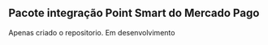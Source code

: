 ## Pacote integração Point Smart do Mercado Pago

Apenas criado o repositorio. Em desenvolvimento

<!-- ## Pacote integração Point Smart do Mercado Pago

Esse pacote oferece integração com a maquininha Point Smart do Mercado Pago, conforme documentação da API do Mercado Pago. Essa biblioteca pode ser facilmente integrada ao seu software e/ou ERP.

#### Observação

Os endpoints disponibilizados por este pacote seguem a padronização do Mercado Pago API: [Link Documentação](https://www.mercadopago.com.br/developers/pt/reference/integrations_api_paymentintent_mlb/_point_integration-api_devices_deviceid_payment-intents/post). -->

<!-- <hr>

### Como usar:

<b>Instalação: </b>
Para utilizar a biblioteca através do composer:

```php
composer require divulgueregional/mercado-pago-point-smart
```

## Atualizar:

```php
composer update
```

<b>Ou pela última tag: </b>

```php
composer update divulgueregional/mercado-pago-point-smart 1.0.0
```

### Documentação:

Acesse a pasta docs e leia o README.md

#### O QUE VOCÊ PODE UTILIZAR

<b>SEGURANÇA</b><br>

- Gerar o token

<b>COBRANÇA</b><br>

## Autor:

Roseno Matos (developer) rosenomatos@gmail.com<br> -->

<!-- ## Licença:
A mercado-pago-point-smart é licenciado sob a Licença MIT (MIT). Você pode usar, copiar, modificar, integrar, publicar, distribuir e/ou vender cópias dos produtos finais, mas deve sempre declarar que Roseno Matos (rosenomatos@gmail.com) é o autor original destes códigos e atribuir um link para https://github.com/divulgueregional/api-bb-php -->

<!-- ## Comunidade:
## Facilitou sua vida?
Se o projeto o ajudou em uma tarefa excencial a sua aplicação de uma forma simples e se gostaria de contribuir com uma pequena doação ao autor, faça pelo PIX abaixo<br><hr>

Chave Pix E-MAIL: roseno@divulgueregional.com.br -->
